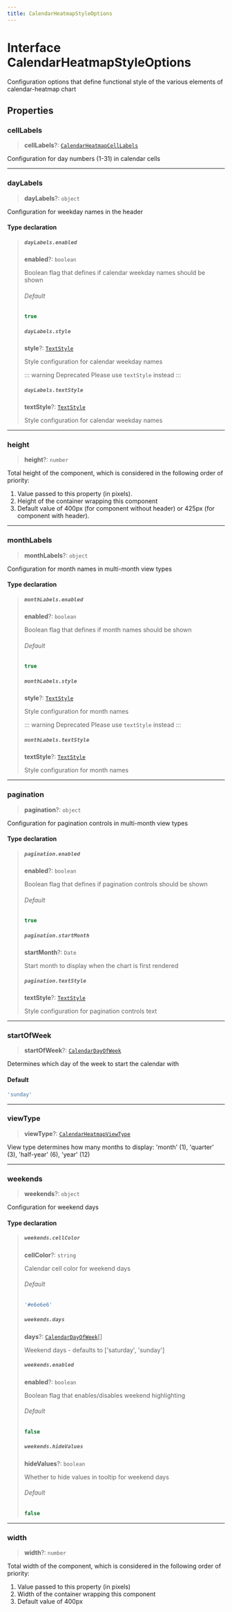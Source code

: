 ```yaml
---
title: CalendarHeatmapStyleOptions
---
```


# Interface CalendarHeatmapStyleOptions

Configuration options that define functional style of the various elements of calendar-heatmap chart

## Properties

### cellLabels

> **cellLabels**?: [`CalendarHeatmapCellLabels`](../../sdk-ui/type-aliases/type-alias.CalendarHeatmapCellLabels.md)

Configuration for day numbers (1-31) in calendar cells

***

### dayLabels

> **dayLabels**?: `object`

Configuration for weekday names in the header

#### Type declaration

> ##### `dayLabels.enabled`
>
> **enabled**?: `boolean`
>
> Boolean flag that defines if calendar weekday names should be shown
>
> ###### Default
>
> ```ts
> true
> ```
>
> ##### `dayLabels.style`
>
> **style**?: [`TextStyle`](../../sdk-ui/type-aliases/type-alias.TextStyle.md)
>
> Style configuration for calendar weekday names
>
> ::: warning Deprecated
> Please use `textStyle` instead
> :::
>
> ##### `dayLabels.textStyle`
>
> **textStyle**?: [`TextStyle`](../../sdk-ui/type-aliases/type-alias.TextStyle.md)
>
> Style configuration for calendar weekday names
>
>

***

### height

> **height**?: `number`

Total height of the component, which is considered in the following order of priority:

1. Value passed to this property (in pixels).
2. Height of the container wrapping this component
3. Default value of 400px (for component without header) or 425px (for component with header).

***

### monthLabels

> **monthLabels**?: `object`

Configuration for month names in multi-month view types

#### Type declaration

> ##### `monthLabels.enabled`
>
> **enabled**?: `boolean`
>
> Boolean flag that defines if month names should be shown
>
> ###### Default
>
> ```ts
> true
> ```
>
> ##### `monthLabels.style`
>
> **style**?: [`TextStyle`](../../sdk-ui/type-aliases/type-alias.TextStyle.md)
>
> Style configuration for month names
>
> ::: warning Deprecated
> Please use `textStyle` instead
> :::
>
> ##### `monthLabels.textStyle`
>
> **textStyle**?: [`TextStyle`](../../sdk-ui/type-aliases/type-alias.TextStyle.md)
>
> Style configuration for month names
>
>

***

### pagination

> **pagination**?: `object`

Configuration for pagination controls in multi-month view types

#### Type declaration

> ##### `pagination.enabled`
>
> **enabled**?: `boolean`
>
> Boolean flag that defines if pagination controls should be shown
>
> ###### Default
>
> ```ts
> true
> ```
>
> ##### `pagination.startMonth`
>
> **startMonth**?: `Date`
>
> Start month to display when the chart is first rendered
>
> ##### `pagination.textStyle`
>
> **textStyle**?: [`TextStyle`](../../sdk-ui/type-aliases/type-alias.TextStyle.md)
>
> Style configuration for pagination controls text
>
>

***

### startOfWeek

> **startOfWeek**?: [`CalendarDayOfWeek`](../type-aliases/type-alias.CalendarDayOfWeek.md)

Determines which day of the week to start the calendar with

#### Default

```ts
'sunday'
```

***

### viewType

> **viewType**?: [`CalendarHeatmapViewType`](../type-aliases/type-alias.CalendarHeatmapViewType.md)

View type determines how many months to display: 'month' (1), 'quarter' (3), 'half-year' (6), 'year' (12)

***

### weekends

> **weekends**?: `object`

Configuration for weekend days

#### Type declaration

> ##### `weekends.cellColor`
>
> **cellColor**?: `string`
>
> Calendar cell color for weekend days
>
> ###### Default
>
> ```ts
> '#e6e6e6'
> ```
>
> ##### `weekends.days`
>
> **days**?: [`CalendarDayOfWeek`](../type-aliases/type-alias.CalendarDayOfWeek.md)[]
>
> Weekend days - defaults to ['saturday', 'sunday']
>
> ##### `weekends.enabled`
>
> **enabled**?: `boolean`
>
> Boolean flag that enables/disables weekend highlighting
>
> ###### Default
>
> ```ts
> false
> ```
>
> ##### `weekends.hideValues`
>
> **hideValues**?: `boolean`
>
> Whether to hide values in tooltip for weekend days
>
> ###### Default
>
> ```ts
> false
> ```
>
>

***

### width

> **width**?: `number`

Total width of the component, which is considered in the following order of priority:

1. Value passed to this property (in pixels)
2. Width of the container wrapping this component
3. Default value of 400px
